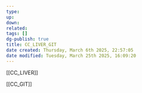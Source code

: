 ```yaml
---
type: 
up: 
down: 
related: 
tags: []
dg-publish: true
title: CC_LIVER_GIT
date created: Thursday, March 6th 2025, 22:57:05
date modified: Tuesday, March 25th 2025, 16:09:20
---
```


[[CC_LIVER]]

[[CC_GIT]]

